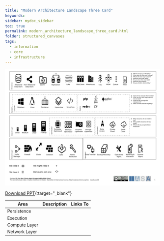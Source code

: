 ```yaml
---
title: "Modern Architecture Landscape Three Card"
keywords: 
sidebar: mydoc_sidebar
toc: true
permalink: modern_architecture_landscape_three_card.html
folder: structured_canvases
tags: 
  - information
  - core
  - infrastructure
---
```



![image001](media/modern_architecture_landscape_three_card001.svg)

[Download PPT](media/ppt/modern_architecture_landscape_three_card.ppt){:target="_blank"}

| Area | Description | Links To |
| --- | --- | --- |
| Persistence |   |   |
| Execution |   |   |
| Compute Layer |   |   |
| Network Layer |   |   |

